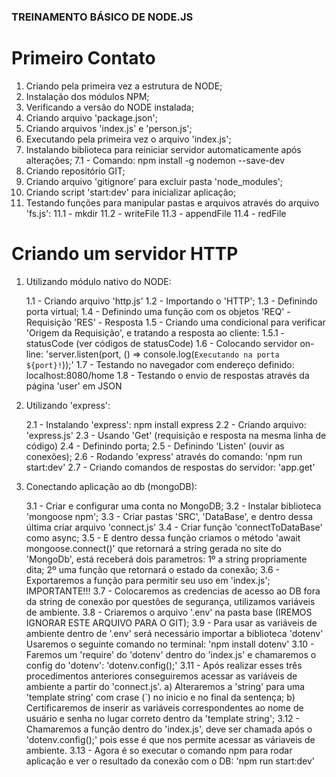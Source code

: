 ### TREINAMENTO BÁSICO DE NODE.JS

# Primeiro Contato

1. Criando pela primeira vez a estrutura de NODE;
2. Instalação dos módulos NPM;
3. Verificando a versão do NODE instalada;
4. Criando arquivo 'package.json';
5. Criando arquivos 'index.js' e 'person.js';
6. Executando pela primeira vez o arquivo 'index.js';
7. Instalando biblioteca para reiniciar servidor automaticamente após alterações;
   7.1 - Comando: npm install -g nodemon --save-dev
8. Criando repositório GIT;
9. Criando arquivo 'gitignore' para excluir pasta 'node_modules';
10. Criando script 'start:dev' para inicializar aplicação;
11. Testando funções para manipular pastas e arquivos através do arquivo 'fs.js':
    11.1 - mkdir
    11.2 - writeFile
    11.3 - appendFile
    11.4 - redFile

# Criando um servidor HTTP

1. Utilizando módulo nativo do NODE:

   1.1 - Criando arquivo 'http.js'
   1.2 - Importando o 'HTTP';
   1.3 - Definindo porta virtual;
   1.4 - Definindo uma função com os objetos 'REQ' - Requisição
   'RES' - Resposta
   1.5 - Criando uma condicional para verificar 'Origem da Requisição', e tratando a resposta
   ao cliente:
   1.5.1 - statusCode (ver códigos de statusCode)
   1.6 - Colocando servidor on-line: 'server.listen(port, () => console.log(`Executando na porta ${port}!`));'
   1.7 - Testando no navegador com endereço definido: localhost:8080/home
   1.8 - Testando o envio de respostas através da página 'user' em JSON

2. Utilizando 'express':

   2.1 - Instalando 'express': npm install express
   2.2 - Criando arquivo: 'express.js'
   2.3 - Usando 'Get' (requisição e resposta na mesma linha de código)
   2.4 - Definindo porta;
   2.5 - Definindo 'Listen' (ouvir as conexões);
   2.6 - Rodando 'express' através do comando: 'npm run start:dev'
   2.7 - Criando comandos de respostas do servidor: 'app.get'

3. Conectando aplicação ao db (mongoDB):

   3.1 - Criar e configurar uma conta no MongoDB;
   3.2 - Instalar biblioteca 'mongoose npm';
   3.3 - Criar pastas 'SRC', 'DataBase', e dentro dessa última criar arquivo 'connect.js'
   3.4 - Criar função 'connectToDataBase' como async;
   3.5 - E dentro dessa função criamos o método 'await mongoose.connect()' que retornará
   a string gerada no site do 'MongoDb', está receberá dois parametros:
   1º a string propriamente dita;
   2º uma função que retornará o estado da conexão;
   3.6 - Exportaremos a função para permitir seu uso em 'index.js';
   IMPORTANTE!!!
   3.7 - Colocaremos as credencias de acesso ao DB fora da string de conexão por questões de
   segurança, utilizamos variáveis de ambiente.
   3.8 - Criaremos o arquivo '.env' na pasta base (IREMOS IGNORAR ESTE ARQUIVO PARA O GIT);
   3.9 - Para usar as variáveis de ambiente dentro de '.env' será necessário importar a biblioteca 'dotenv'
   Usaremos o seguinte comando no terminal: 'npm install dotenv'
   3.10 - Faremos um 'require' do 'dotenv' dentro do 'index.js' e chamaremos o config do 'dotenv':
   'dotenv.config();'
   3.11 - Após realizar esses três procedimentos anteriores conseguiremos acessar as variáveis de ambiente a partir do 'connect.js'.
   a) Alteraremos a 'string' para uma 'template string' com crase (`) no inicio e no final da sentença;
   b) Certificaremos de inserir as variáveis correspondentes ao nome de usuário e senha no lugar correto dentro da 'template string';
   3.12 - Chamaremos a função dentro do 'index.js', deve ser chamada após o 'dotenv.config();' pois esse é que nos permite acessar as váriaveis de ambiente.
   3.13 - Agora é so executar o comando npm para rodar aplicação e ver o resultado da conexão com o DB:
   'npm run start:dev'
